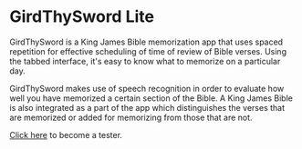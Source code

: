 # GirdThySword Lite
GirdThySword is a King James Bible memorization app that uses spaced repetition for effective scheduling of time of review of Bible verses. Using the tabbed interface, it's easy to know what to memorize on a particular day.

GirdThySword makes use of speech recognition in order to evaluate how well you have memorized a certain section of the Bible. A King James Bible is also integrated as a part of the app which distinguishes the verses that are memorized or added for memorizing from those that are not.

[Click here][1] to become a tester.

[1]:https://play.google.com/apps/testing/com.code.codemercenaries.girdthysword
